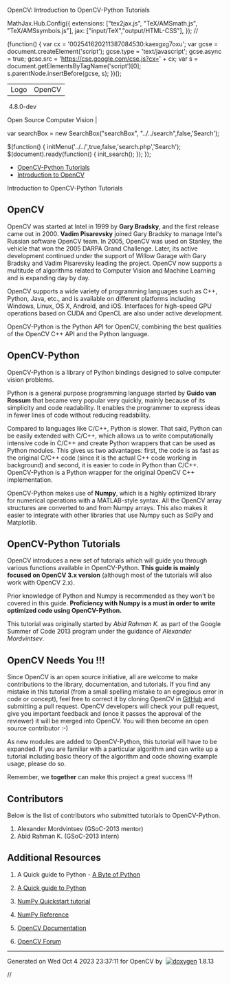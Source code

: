 

OpenCV: Introduction to OpenCV-Python Tutorials

 MathJax.Hub.Config({
 extensions: ["tex2jax.js", "TeX/AMSmath.js", "TeX/AMSsymbols.js"],
 jax: ["input/TeX","output/HTML-CSS"],
});
//<![CDATA[
MathJax.Hub.Config(
{
 TeX: {
 Macros: {
 matTT: [ "\\[ \\left|\\begin{array}{ccc} #1 & #2 & #3\\\\ #4 & #5 & #6\\\\ #7 & #8 & #9 \\end{array}\\right| \\]", 9],
 fork: ["\\left\\{ \\begin{array}{l l} #1 & \\mbox{#2}\\\\ #3 & \\mbox{#4}\\\\ \\end{array} \\right.", 4],
 forkthree: ["\\left\\{ \\begin{array}{l l} #1 & \\mbox{#2}\\\\ #3 & \\mbox{#4}\\\\ #5 & \\mbox{#6}\\\\ \\end{array} \\right.", 6],
 forkfour: ["\\left\\{ \\begin{array}{l l} #1 & \\mbox{#2}\\\\ #3 & \\mbox{#4}\\\\ #5 & \\mbox{#6}\\\\ #7 & \\mbox{#8}\\\\ \\end{array} \\right.", 8],
 vecthree: ["\\begin{bmatrix} #1\\\\ #2\\\\ #3 \\end{bmatrix}", 3],
 vecthreethree: ["\\begin{bmatrix} #1 & #2 & #3\\\\ #4 & #5 & #6\\\\ #7 & #8 & #9 \\end{bmatrix}", 9],
 cameramatrix: ["#1 = \\begin{bmatrix} f\_x & 0 & c\_x\\\\ 0 & f\_y & c\_y\\\\ 0 & 0 & 1 \\end{bmatrix}", 1],
 distcoeffs: ["(k\_1, k\_2, p\_1, p\_2[, k\_3[, k\_4, k\_5, k\_6 [, s\_1, s\_2, s\_3, s\_4[, \\tau\_x, \\tau\_y]]]]) \\text{ of 4, 5, 8, 12 or 14 elements}"],
 distcoeffsfisheye: ["(k\_1, k\_2, k\_3, k\_4)"],
 hdotsfor: ["\\dots", 1],
 mathbbm: ["\\mathbb{#1}", 1],
 bordermatrix: ["\\matrix{#1}", 1]
 }
 }
}
);
//]]>

 (function() {
 var cx = '002541620211387084530:kaexgxg7oxu';
 var gcse = document.createElement('script');
 gcse.type = 'text/javascript';
 gcse.async = true;
 gcse.src = 'https://cse.google.com/cse.js?cx=' + cx;
 var s = document.getElementsByTagName('script')[0];
 s.parentNode.insertBefore(gcse, s);
 })();

|  |  |
| --- | --- |
| Logo | OpenCV
 4.8.0-dev

Open Source Computer Vision |

var searchBox = new SearchBox("searchBox", "../../search",false,'Search');

$(function() {
 initMenu('../../',true,false,'search.php','Search');
 $(document).ready(function() { init\_search(); });
});

* [OpenCV-Python Tutorials](../../d6/d00/tutorial_py_root.html "../../d6/d00/tutorial_py_root.html")
* [Introduction to OpenCV](../../da/df6/tutorial_py_table_of_contents_setup.html "../../da/df6/tutorial_py_table_of_contents_setup.html")

Introduction to OpenCV-Python Tutorials  

## OpenCV

OpenCV was started at Intel in 1999 by **Gary Bradsky**, and the first release came out in 2000. **Vadim Pisarevsky** joined Gary Bradsky to manage Intel's Russian software OpenCV team. In 2005, OpenCV was used on Stanley, the vehicle that won the 2005 DARPA Grand Challenge. Later, its active development continued under the support of Willow Garage with Gary Bradsky and Vadim Pisarevsky leading the project. OpenCV now supports a multitude of algorithms related to Computer Vision and Machine Learning and is expanding day by day.

OpenCV supports a wide variety of programming languages such as C++, Python, Java, etc., and is available on different platforms including Windows, Linux, OS X, Android, and iOS. Interfaces for high-speed GPU operations based on CUDA and OpenCL are also under active development.

OpenCV-Python is the Python API for OpenCV, combining the best qualities of the OpenCV C++ API and the Python language.

## OpenCV-Python

OpenCV-Python is a library of Python bindings designed to solve computer vision problems.

Python is a general purpose programming language started by **Guido van Rossum** that became very popular very quickly, mainly because of its simplicity and code readability. It enables the programmer to express ideas in fewer lines of code without reducing readability.

Compared to languages like C/C++, Python is slower. That said, Python can be easily extended with C/C++, which allows us to write computationally intensive code in C/C++ and create Python wrappers that can be used as Python modules. This gives us two advantages: first, the code is as fast as the original C/C++ code (since it is the actual C++ code working in background) and second, it is easier to code in Python than C/C++. OpenCV-Python is a Python wrapper for the original OpenCV C++ implementation.

OpenCV-Python makes use of **Numpy**, which is a highly optimized library for numerical operations with a MATLAB-style syntax. All the OpenCV array structures are converted to and from Numpy arrays. This also makes it easier to integrate with other libraries that use Numpy such as SciPy and Matplotlib.

## OpenCV-Python Tutorials

OpenCV introduces a new set of tutorials which will guide you through various functions available in OpenCV-Python. **This guide is mainly focused on OpenCV 3.x version** (although most of the tutorials will also work with OpenCV 2.x).

Prior knowledge of Python and Numpy is recommended as they won't be covered in this guide. **Proficiency with Numpy is a must in order to write optimized code using OpenCV-Python.**

This tutorial was originally started by *Abid Rahman K.* as part of the Google Summer of Code 2013 program under the guidance of *Alexander Mordvintsev*.

## OpenCV Needs You !!!

Since OpenCV is an open source initiative, all are welcome to make contributions to the library, documentation, and tutorials. If you find any mistake in this tutorial (from a small spelling mistake to an egregious error in code or concept), feel free to correct it by cloning OpenCV in [GitHub](https://github.com/opencv/opencv "https://github.com/opencv/opencv") and submitting a pull request. OpenCV developers will check your pull request, give you important feedback and (once it passes the approval of the reviewer) it will be merged into OpenCV. You will then become an open source contributor :-)

As new modules are added to OpenCV-Python, this tutorial will have to be expanded. If you are familiar with a particular algorithm and can write up a tutorial including basic theory of the algorithm and code showing example usage, please do so.

Remember, we **together** can make this project a great success !!!

## Contributors

Below is the list of contributors who submitted tutorials to OpenCV-Python.

1. Alexander Mordvintsev (GSoC-2013 mentor)
2. Abid Rahman K. (GSoC-2013 intern)

## Additional Resources

1. A Quick guide to Python - [A Byte of Python](https://python.swaroopch.com/ "https://python.swaroopch.com/")

1. [A Quick guide to Python](https://www.freecodecamp.org/news/the-python-guide-for-beginners/ "https://www.freecodecamp.org/news/the-python-guide-for-beginners/")
2. [NumPy Quickstart tutorial](https://numpy.org/doc/stable/user/quickstart.html "https://numpy.org/doc/stable/user/quickstart.html")
3. [NumPy Reference](https://numpy.org/doc/stable/reference/index.html "https://numpy.org/doc/stable/reference/index.html")
4. [OpenCV Documentation](https://docs.opencv.org/ "https://docs.opencv.org/")
5. [OpenCV Forum](https://forum.opencv.org/ "https://forum.opencv.org/")

---

Generated on Wed Oct 4 2023 23:37:11 for OpenCV by  [![doxygen](../../doxygen.png)](http://www.doxygen.org/index.html "http://www.doxygen.org/index.html") 1.8.13

//<![CDATA[
addTutorialsButtons();
//]]>

